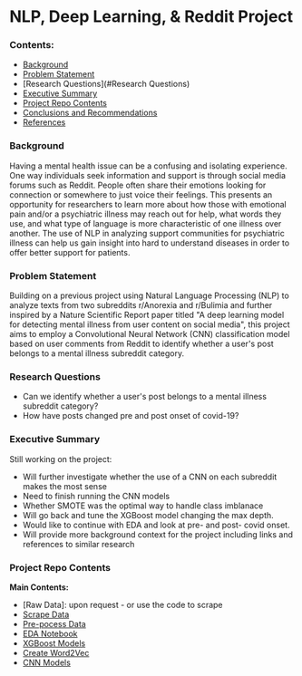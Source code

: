 # NLP, Deep Learning, & Reddit Project

### Contents:
- [Background](#Background)
- [Problem Statement](#Problem-Statement)
- [Research Questions](#Research Questions)
- [Executive Summary](#Executive-Summary)
- [Project Repo Contents](#Project-Repo-Contents)
- [Conclusions and Recommendations](#Conclusions-and-Recommendations)
- [References](#References)

### Background 
Having a mental health issue can be a confusing and isolating experience. One way individuals seek information and support is through social media forums such as Reddit. People often share their emotions looking for connection or somewhere to just voice their feelings. This presents an opportunity for researchers to learn more about how those with emotional pain and/or a psychiatric illness may reach out for help, what words they use, and what type of language is more characteristic of one illness over another. The use of NLP in analyzing support communities for psychiatric illness can help us gain insight into hard to understand diseases in order to offer better support for patients.

### Problem Statement  
Building on a previous project using Natural Language Processing (NLP) to analyze texts from two subreddits r/Anorexia and r/Bulimia and further inspired by a Nature Scientific Report paper titled "A deep learning model for detecting mental illness from user content on social media", this project aims to employ a Convolutional Neural Network (CNN) classification model based on user comments from Reddit to identify whether a user's post belongs to a mental illness subreddit category.

### Research Questions 
- Can we identify whether a user's post belongs to a mental illness subreddit category? 
- How have posts changed pre and post onset of covid-19?

### Executive Summary 
Still working on the project:
- Will further investigate whether the use of a CNN on each subreddit makes the most sense 
- Need to finish running the CNN models
- Whether SMOTE was the optimal way to handle class imblanace 
- Will go back and tune the XGBoost model changing the max depth. 
- Would like to continue with EDA and look at pre- and post- covid onset.
- Will provide more background context for the project including links and references to similar research

### Project Repo Contents

**Main Contents:**
- [Raw Data]: upon request - or use the code to scrape
- [Scrape Data](step1-scrape_and_clean_data.ipynb)
- [Pre-pocess Data](step2-pre-process_text.ipynb)
- [EDA Notebook](step3-EDA.ipynb)
- [XGBoost Models](step4-model-xgboost-classifier.ipynb)
- [Create Word2Vec](step5-word2vec.ipynb)
- [CNN Models](step6-model-CNN.ipynb)

